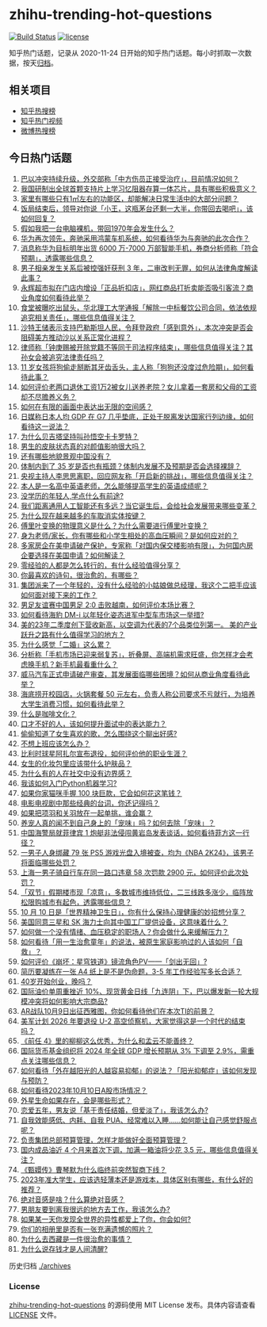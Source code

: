 # zhihu-trending-hot-questions

[![Build Status](https://github.com/justjavac/zhihu-trending-hot-questions/workflows/ci/badge.svg?branch=master)](https://github.com/justjavac/zhihu-trending-hot-questions/actions)
[![license](https://img.shields.io/github/license/justjavac/zhihu-trending-hot-questions)](https://github.com/justjavac/zhihu-trending-hot-questions/blob/master/LICENSE)

知乎热门话题，记录从 2020-11-24
日开始的知乎热门话题。每小时抓取一次数据，按天[归档](./archives)。

## 相关项目

- [知乎热搜榜](https://github.com/justjavac/zhihu-trending-top-search)
- [知乎热门视频](https://github.com/justjavac/zhihu-trending-hot-video)
- [微博热搜榜](https://github.com/justjavac/weibo-trending-hot-search)

## 今日热门话题

<!-- BEGIN -->
<!-- 最后更新时间 Wed Oct 11 2023 08:47:31 GMT+0800 (China Standard Time) -->

1. [巴以冲突持续升级，外交部称「中方伤员正接受治疗」，目前情况如何？](https://www.zhihu.com/question/625464554)
1. [我国研制出全球首颗支持片上学习忆阻器存算一体芯片，具有哪些积极意义？](https://www.zhihu.com/question/625451082)
1. [家里有哪些只有1㎡左右的功能区，却能解决日常生活中的大部分问题？](https://www.zhihu.com/question/617829357)
1. [饭局结束后，领导对你说「小王，这瓶茅台还剩一大半，你带回去喝吧」，该如何回复？](https://www.zhihu.com/question/622617181)
1. [假如我把一台电脑裸机，带回1970年会发生什么？](https://www.zhihu.com/question/622683809)
1. [华为再次领先，奔驰采用鸿蒙车机系统，如何看待华为与奔驰的此次合作？](https://www.zhihu.com/question/625470953)
1. [消息称华为目标明年出货 6000 万-7000 万部智能手机，券商分析师称「符合预期」，透露哪些信息？](https://www.zhihu.com/question/625513106)
1. [男子相亲发生关系后被控强奸获刑 3 年，二审改判无罪，如何从法律角度解读此事？](https://www.zhihu.com/question/625461939)
1. [永辉超市拟在门店内增设「正品折扣店」，网红商品打折卖能否吸引客流？商业角度如何看待此举？](https://www.zhihu.com/question/625461352)
1. [食堂被曝吃出鼠头，华北理工大学通报「解除一中标餐饮公司合同，依法依规追究相关责任」，哪些信息值得关注？](https://www.zhihu.com/question/625538137)
1. [沙特王储表示支持巴勒斯坦人民，令拜登政府「感到意外」，本次冲突是否会阻碍美方推动沙以关系正常化进程？](https://www.zhihu.com/question/625431858)
1. [律师称「钟庚赐被开除党籍不等同于司法程序结束」，哪些信息值得关注？其孙女会被追究法律责任吗？](https://www.zhihu.com/question/625469893)
1. [11 岁女孩将狗偷走掰断其牙齿舌头，主人称「狗狗还没度过危险期」，如何看待此事？](https://www.zhihu.com/question/625288653)
1. [如何评价老两口退休工资1万2被女儿送养老院？女儿拿着一套房和父母的工资却不尽赡养义务？](https://www.zhihu.com/question/625378054)
1. [如何在有限的画面中表达出无限的空间感？](https://www.zhihu.com/question/24876119)
1. [日媒称日本人均 GDP 在 G7 几乎垫底，正处于脱离发达国家行列边缘，如何看待这一说法？](https://www.zhihu.com/question/625421905)
1. [为什么贝吉塔坚持叫孙悟空卡卡罗特？](https://www.zhihu.com/question/386869225)
1. [男生的皮肤状态真的对颜值影响很大吗？](https://www.zhihu.com/question/623976673)
1. [还有哪些地貌景观中国没有？](https://www.zhihu.com/question/58555806)
1. [体制内到了 35 岁是否也有瓶颈？体制内发展不及预期是否会选择裸辞？](https://www.zhihu.com/question/625465463)
1. [央视主持人李思思离职，回应网友称「开启新的挑战」，哪些信息值得关注？](https://www.zhihu.com/question/625284223)
1. [本人是一名高中英语老师，怎么能够提高学生的英语成绩呢？](https://www.zhihu.com/question/290907397)
1. [没学历的年轻人,学点什么有前途?](https://www.zhihu.com/question/278704470)
1. [我们距离通用人工智能还有多远？当它诞生后，会给社会发展带来哪些变革？](https://www.zhihu.com/question/625115987)
1. [为什么现在越来越多的车取消实体按键？](https://www.zhihu.com/question/56274858)
1. [傅里叶变换的物理意义是什么？为什么需要进行傅里叶变换？](https://www.zhihu.com/question/61399316)
1. [身为老师/家长，你有哪些和小学生相处的高血压瞬间？是如何应对的？](https://www.zhihu.com/question/623106159)
1. [多家房企在美申请破产保护，专家称「对国内保交楼影响有限」，为何国内房企要选择在美国申请？如何解读？](https://www.zhihu.com/question/625305584)
1. [零经验的人都是怎么转行的，有什么经验值得分享？](https://www.zhihu.com/question/622550094)
1. [你最喜欢的诗句，很治愈的，有哪些？](https://www.zhihu.com/question/625475357)
1. [集团派来了一个年轻的，没有什么经验的小姑娘做总经理，我这个二把手应该如何面对接下来的工作？](https://www.zhihu.com/question/625266034)
1. [男足友谊赛中国男足 2:0 击败越南，如何评价本场比赛？](https://www.zhihu.com/question/625504729)
1. [如何看待海豹 DM-i 以年轻化姿态进军中型车市场这一举措?](https://www.zhihu.com/question/625430437)
1. [美的23年二季度创下营收新高，以空调为代表的7个品类位列第一。 美的产业跃升之路有什么值得学习的地方？](https://www.zhihu.com/question/625300290)
1. [为什么感觉「二婚」这么累？](https://www.zhihu.com/question/624564157)
1. [分析称「手机市场已迎来弱复苏」，折叠屏、高端机需求旺盛，你怎样才会考虑换手机？新手机最看重什么？](https://www.zhihu.com/question/625269081)
1. [威马汽车正式申请破产审查，其发展面临哪些困境？如何从商业角度看待此举？](https://www.zhihu.com/question/625469149)
1. [海底捞开校园店，火锅套餐 50 元左右，负责人称公司要求不亏就行，为培养大学生消费习惯，如何看待此举？](https://www.zhihu.com/question/625302672)
1. [什么是咖啡文化？](https://www.zhihu.com/question/317468130)
1. [口才不好的人，该如何提升面试中的表达能力？](https://www.zhihu.com/question/622556004)
1. [偷偷知道了女生喜欢的歌，怎么围绕这个聊出好感?](https://www.zhihu.com/question/624721419)
1. [不想上班应该怎么办？](https://www.zhihu.com/question/489365404)
1. [比利时球星阿扎尔宣布退役，如何评价他的职业生涯？](https://www.zhihu.com/question/625469097)
1. [女生的化妆包里应该带什么护肤品？](https://www.zhihu.com/question/64296492)
1. [为什么有的人在社交中没有边界感？](https://www.zhihu.com/question/557150639)
1. [我该如何入门Python机器学习?](https://www.zhihu.com/question/312572090)
1. [如果你家猫咪手握 100 块巨款，它会如何花这笔钱？](https://www.zhihu.com/question/624989138)
1. [电影电视剧中那些经典的台词，你还记得吗？](https://www.zhihu.com/question/617711879)
1. [如果把项羽和关羽放在一起单挑，谁会赢？](https://www.zhihu.com/question/624617666)
1. [养宠人真的闻不到自己身上的「宠味」吗？如何去除「宠味」？](https://www.zhihu.com/question/622932731)
1. [中国海警局就菲律宾 1 炮艇非法侵闯黄岩岛发表谈话，如何看待菲方这一行径？](https://www.zhihu.com/question/625436476)
1. [一男子人身绑藏 79 张 PS5 游戏光盘入境被查，均为《NBA 2K24》，该男子将面临哪些处罚？](https://www.zhihu.com/question/625132689)
1. [上海一男子骑自行车在同一路口违章 58 次罚款 2900 元，如何评价此次处罚？](https://www.zhihu.com/question/625450880)
1. [「双节」假期楼市现「凉意」，多数城市维持低位，二三线跌多涨少，临阵放松限购城市有起色，透露哪些信息？](https://www.zhihu.com/question/625438450)
1. [10 月 10 日是「世界精神卫生日」，你有什么保持心理健康的妙招想分享？](https://www.zhihu.com/question/625133462)
1. [美国同意三星和 SK 海力士向其中国工厂提供设备，这意味着什么？](https://www.zhihu.com/question/625294575)
1. [如何做一个没有情绪、血压稳定的职场人？你会做什么来缓解压力？](https://www.zhihu.com/question/623134708)
1. [如何看待「用一生治愈童年」的说法，被原生家庭影响过的人该如何「自救」？](https://www.zhihu.com/question/625133250)
1. [如何评价《崩坏：星穹铁道》镜流角色PV——「剑出无回」?](https://www.zhihu.com/question/625441745)
1. [简历要凝练在一张 A4 纸上是不是伪命题，3-5 年工作经验写多长合适？](https://www.zhihu.com/question/622554004)
1. [40岁开始创业，晚吗？](https://www.zhihu.com/question/621219989)
1. [国际油价单周重挫近 10%、现货黄金日线「九连阴」下，巴以爆发新一轮大规模冲突将如何影响大宗商品?](https://www.zhihu.com/question/625206965)
1. [AR战队10月9日出征西雅图，你如何看待他们在本次TI的前景？](https://www.zhihu.com/question/625107670)
1. [美军计划 2026 年要退役 U-2 高空侦察机，大家觉得这是一个时代的结束吗？](https://www.zhihu.com/question/625091903)
1. [《前任 4》里的柳柳这么优秀，为什么和孟云不能善终？](https://www.zhihu.com/question/624779131)
1. [国际货币基金组织将 2024 年全球 GDP 增长预期从 3% 下调至 2.9%，需重点关注哪些信息？](https://www.zhihu.com/question/625471149)
1. [如何看待「外在越阳光的人越容易抑郁」的说法？「阳光抑郁症」该如何发现与预防？](https://www.zhihu.com/question/625133667)
1. [如何看待2023年10月10日A股市场情况？](https://www.zhihu.com/question/625428187)
1. [外星生命如果存在，会是哪些形式？](https://www.zhihu.com/question/377718893)
1. [恋爱五年，男友说「基于责任结婚，但爱淡了」，我该怎么办?](https://www.zhihu.com/question/624488679)
1. [自我效能感低、内耗、自我 PUA、经常难以入睡……如何能让自己感觉舒服点呢？](https://www.zhihu.com/question/618500438)
1. [负责集团总部预算管理，怎样才能做好全面预算管理？](https://www.zhihu.com/question/434864811)
1. [国内成品油近 4 个月来首次下调，加满一箱油将少花 3.5 元，哪些信息值得关注？](https://www.zhihu.com/question/625468460)
1. [《甄嬛传》曹琴默为什么临终前突然智商下线？](https://www.zhihu.com/question/487363462)
1. [2023年准大学生，应该选轻薄本还是游戏本，具体区别有哪些，有什么好的推荐？](https://www.zhihu.com/question/617579268)
1. [绝对音感是啥？什么算绝对音感？](https://www.zhihu.com/question/624129748)
1. [男朋友要到离我很远的地方去工作，我该怎么办?](https://www.zhihu.com/question/625224410)
1. [如果某一天你发现全世界的异性都爱上了你，你会如何?](https://www.zhihu.com/question/624832226)
1. [你们的相册里是否有一张充满遗憾的照片？](https://www.zhihu.com/question/613667078)
1. [为什么去西藏是一件很治愈的事情？](https://www.zhihu.com/question/623367334)
1. [为什么说存钱才是人间清醒?](https://www.zhihu.com/question/625348524)

<!-- END -->

历史归档 [./archives](./archives)

### License

[zhihu-trending-hot-questions](https://github.com/justjavac/zhihu-trending-hot-questions)
的源码使用 MIT License 发布。具体内容请查看 [LICENSE](./LICENSE) 文件。
